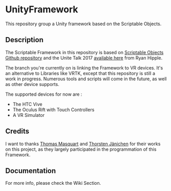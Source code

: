 # UnityFramework
This repository group a Unity framework based on the Scriptable Objects. 

## Description
The Scriptable Framework in this repository is based on [Scriptable Objects Github repository](https://github.com/roboryantron/Unite2017) and the Unite Talk 2017 [available here](https://youtu.be/raQ3iHhE_Kk) from Ryan Hipple. 

The branch you're currently on is linking the Framework to VR devices. It's an alternative to Libraries like VRTK, except that this repository is still a work in progress. Numerous tools and scripts will come in the future, as well as other device supports.

The supported devices for now are :
- The HTC Vive
- The Oculus Rift with Touch Controllers
- A VR Simulator


## Credits
I want to thanks [Thomas Masquart](https://github.com/ThmsMsqrt) and [Thorsten Jänichen](https://github.com/TJaenichen) for their works on this project, as they largely participated in the programmation of this Framework.


## Documentation
For more info, please check the Wiki Section.